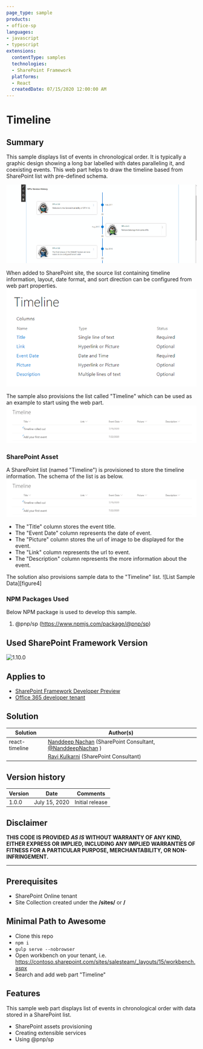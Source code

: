 ```yaml
---
page_type: sample
products:
- office-sp
languages:
- javascript
- typescript
extensions:
  contentType: samples
  technologies:
  - SharePoint Framework
  platforms:
  - React
  createdDate: 07/15/2020 12:00:00 AM
---
```

# Timeline

## Summary 

This sample displays list of events in chronological order. It is typically a graphic design showing a long bar labelled with dates paralleling it, and coexisting events. This web part helps to draw the timeline based from SharePoint list with pre-defined schema.

![Web part preview][figure1]

When added to SharePoint site, the source list containing timeline information, layout, date format, and sort direction can be configured from web part properties.
![SharePoint list schema][figure2]

The sample also provisions the list called "Timeline" which can be used as an example to start using the web part.
![SharePoint list sample data][figure3]

### SharePoint Asset

A SharePoint list (named "Timeline") is provisioned to store the timeline information. The schema of the list is as below.
![List Schema][figure3]

- The "Title" column stores the event title.
- The "Event Date" column represents the date of event.
- The "Picture" column stores the url of image to be displayed for the event.
- The "Link" column represents the url to event.
- The "Description" column represents the more information about the event.

The solution also provisions sample data to the "Timeline" list.
![List Sample Data][figure4]

### NPM Packages Used

Below NPM package is used to develop this sample.
1.	@pnp/sp (https://www.npmjs.com/package/@pnp/sp)

## Used SharePoint Framework Version 

![1.10.0](https://img.shields.io/badge/drop-1.10-green.svg)

## Applies to

* [SharePoint Framework Developer Preview](https://docs.microsoft.com/sharepoint/dev/spfx/sharepoint-framework-overview)
* [Office 365 developer tenant](https://docs.microsoft.com/sharepoint/dev/spfx/set-up-your-developer-tenant)

## Solution

Solution|Author(s)
--------|---------
react-timeline|[Nanddeep Nachan](https://www.linkedin.com/in/nanddeepnachan/) (SharePoint Consultant, [@NanddeepNachan](https://http://twitter.com/NanddeepNachan) )
&nbsp;|[Ravi Kulkarni](https://www.linkedin.com/in/ravi-kulkarni-a5381723/) (SharePoint Consultant)

## Version history

Version|Date|Comments
-------|----|--------
1.0.0|July 15, 2020|Initial release

## Disclaimer

**THIS CODE IS PROVIDED *AS IS* WITHOUT WARRANTY OF ANY KIND, EITHER EXPRESS OR IMPLIED, INCLUDING ANY IMPLIED WARRANTIES OF FITNESS FOR A PARTICULAR PURPOSE, MERCHANTABILITY, OR NON-INFRINGEMENT.**

---

## Prerequisites

- SharePoint Online tenant 
- Site Collection created under the **/sites/** or **/**

## Minimal Path to Awesome

- Clone this repo
- `npm i`
- `gulp serve --nobrowser`
- Open workbench on your tenant, i.e. https://contoso.sharepoint.com/sites/salesteam/_layouts/15/workbench.aspx
- Search and add web part "Timeline"

## Features

This sample web part displays list of events in chronological order with data stored in a SharePoint list.
- SharePoint assets provisioning
- Creating extensible services
- Using @pnp/sp


[figure1]: ./assets/webpart-preview.gif
[figure2]: ./assets/list-schema.png
[figure3]: ./assets/list-sample-data.png
